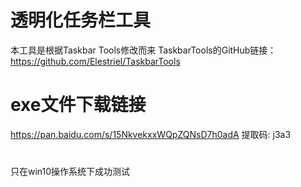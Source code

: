 # 透明化任务栏工具
本工具是根据Taskbar Tools修改而来
TaskbarTools的GitHub链接：https://github.com/Elestriel/TaskbarTools
# exe文件下载链接
https://pan.baidu.com/s/15NkvekxxWQpZQNsD7h0adA 提取码: j3a3 
# 
只在win10操作系统下成功测试

